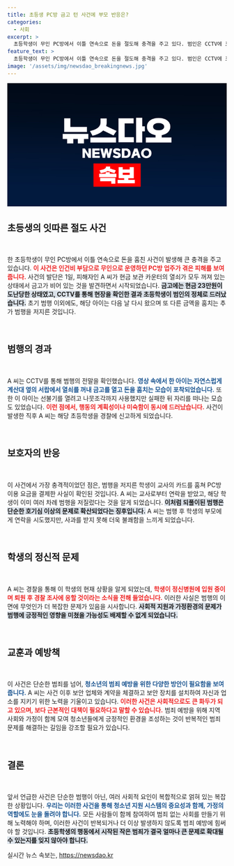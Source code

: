 ```yaml
---
title: 초등생 PC방 금고 턴 사건에 부모 반응은?
categories:
  - 사회
excerpt: >
  초등학생이 무인 PC방에서 이틀 연속으로 돈을 절도해 충격을 주고 있다. 범인은 CCTV에 포착된 현금 훔치기 외에도 교사의 카드를 이용한 사실이 드러나며, 현재 정신병원에 입원 중인 상태다. A 씨는 부모의 태도에 실망하며 보안 강화에 나섰다.
feature_text: >
  초등학생이 무인 PC방에서 이틀 연속으로 돈을 절도해 충격을 주고 있다. 범인은 CCTV에 포착된 현금 훔치기 외에도 교사의 카드를 이용한 사실이 드러나며, 현재 정신병원에 입원 중인 상태다. A 씨는 부모의 태도에 실망하며 보안 강화에 나섰다.
image: '/assets/img/newsdao_breakingnews.jpg'
---
```


<p><img src="/assets/img/newsdao_breakingnews.jpg" alt="koreaapp 속보" /></p>

<h2 data-ke-size="size26">초등생의 잇따른 절도 사건</h2>

<p data-ke-size="size16">&nbsp;</p>

<p>한 초등학생이 무인 PC방에서 이틀 연속으로 돈을 훔친 사건이 발생해 큰 충격을 주고 있습니다. <b><span style="color: #ee2323;">이 사건은 인건비 부담으로 무인으로 운영하던 PC방 업주가 겪은 피해를 보여줍니다.</span></b> 사건의 발단은 1일, 피해자인 A 씨가 현금 보관 카운터의 열쇠가 모두 꺼져 있는 상태에서 금고가 비어 있는 것을 발견하면서 시작되었습니다. <b><span style="background-color: #21538527;">금고에는 현금 23만원이 도난당한 상태였고, CCTV를 통해 현장을 확인한 결과 초등학생이 범인의 정체로 드러났습니다.</span></b> 초기 범행 이외에도, 해당 아이는 다음 날 다시 왔으며 또 다른 금액을 훔치는 추가 범행을 저지른 것입니다.</p>

<p data-ke-size="size16">&nbsp;</p>

<h2 data-ke-size="size26">범행의 경과</h2>

<p data-ke-size="size16">&nbsp;</p>

<p>A 씨는 CCTV를 통해 범행의 전말을 확인했습니다. <b><span style="color: #1a5490;">영상 속에서 한 아이는 자연스럽게 계산대 옆의 서랍에서 열쇠를 꺼내 금고를 열고 돈을 훔치는 모습이 포착되었습니다.</span></b> 또한 이 아이는 선불기를 열려고 나뭇조각까지 사용했지만 실패한 뒤 자리를 떠나는 모습도 있었습니다. <b><span style="color: #ee2323;">이런 점에서, 행동의 계획성이나 미숙함이 동시에 드러났습니다.</span></b> 사건이 발생한 직후 A 씨는 해당 초등학생을 경찰에 신고하게 되었습니다.</p>

<p data-ke-size="size16">&nbsp;</p>

<h2 data-ke-size="size26">보호자의 반응</h2>

<p data-ke-size="size16">&nbsp;</p>

<p>이 사건에서 가장 충격적이었던 점은, 범행을 저지른 학생이 교사의 카드를 훔쳐 PC방 이용 요금을 결제한 사실이 확인된 것입니다. A 씨는 교사로부터 연락을 받았고, 해당 학생이 이미 여러 차례 범행을 저질렀다는 것을 알게 되었습니다. <b><span style="background-color: #21538527;">이처럼 되풀이된 범행은 단순한 호기심 이상의 문제로 확산되었다는 징후입니다.</span></b> A 씨는 범행 후 학생의 부모에게 연락을 시도했지만, 사과를 받지 못해 더욱 불쾌함을 느끼게 되었습니다.</p>

<p data-ke-size="size16">&nbsp;</p>

<h2 data-ke-size="size26">학생의 정신적 문제</h2>

<p data-ke-size="size16">&nbsp;</p>

<p>A 씨는 경찰을 통해 이 학생의 현재 상황을 알게 되었는데, <b><span style="color: #ee2323;">학생이 정신병원에 입원 중이며 퇴원 후 경찰 조사에 응할 것이라는 소식을 전해 들었습니다.</span></b> 이러한 사실은 범행의 이면에 무엇인가 더 복잡한 문제가 있음을 시사합니다. <b><span style="background-color: #21538527;">사회적 지원과 가정환경의 문제가 범행에 긍정적인 영향을 미쳤을 가능성도 배제할 수 없게 되었습니다.</span></b></p>

<p data-ke-size="size16">&nbsp;</p>

<h2 data-ke-size="size26">교훈과 예방책</h2>

<p data-ke-size="size16">&nbsp;</p>

<p>이 사건은 단순한 범죄를 넘어, <b><span style="color: #1a5490;">청소년의 범죄 예방을 위한 다양한 방안이 필요함을 보여줍니다.</span></b> A 씨는 사건 이후 보안 업체와 계약을 체결하고 보안 장치를 설치하여 자신과 업소를 지키기 위한 노력을 기울이고 있습니다. <b><span style="color: #ee2323;">이러한 사건은 사회적으로도 큰 화두가 되고 있으며, 보다 근본적인 대책이 필요하다고 말할 수 있습니다.</span></b> 범죄 예방을 위해 지역 사회와 가정이 함께 모여 청소년들에게 긍정적인 환경을 조성하는 것이 반복적인 범죄 문제를 해결하는 길임을 강조할 필요가 있습니다.</p>

<p data-ke-size="size16">&nbsp;</p>

<h2 data-ke-size="size26">결론</h2>

<p data-ke-size="size16">&nbsp;</p>

<p>앞서 언급한 사건은 단순한 범행이 아닌, 여러 사회적 요인이 복합적으로 얽혀 있는 복잡한 상황입니다. <b><span style="color: #1a5490;">우리는 이러한 사건을 통해 청소년 지원 시스템의 중요성과 함께, 가정의 역할에도 눈을 돌려야 합니다.</span></b> 모든 사람들이 함께 참여하여 범죄 없는 사회를 만들기 위해 노력해야 하며, 이러한 사건이 반복되거나 더 이상 발생하지 않도록 범죄 예방에 힘써야 할 것입니다. <b><span style="background-color: #21538527;">초등학생의 행동에서 시작된 작은 범죄가 결국 얼마나 큰 문제로 확대될 수 있는지를 잊지 않아야 합니다.</span></b></p>
실시간 뉴스 속보는, <a href="https://newsdao.kr" rel="dofollow">https://newsdao.kr</a>


